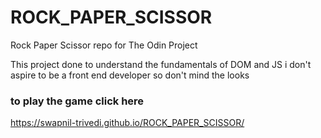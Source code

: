 # ROCK_PAPER_SCISSOR
Rock Paper Scissor repo for The Odin Project

This project done to understand the fundamentals of DOM and JS
i don't aspire to be a front end developer so don't mind the looks
### to play the game click here
https://swapnil-trivedi.github.io/ROCK_PAPER_SCISSOR/
